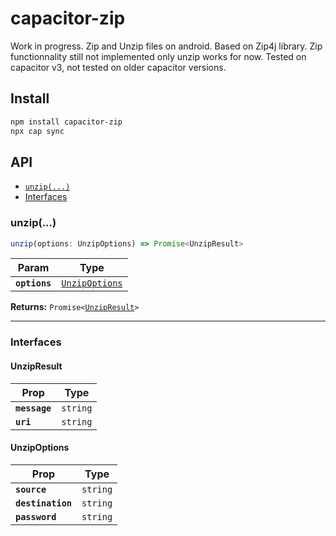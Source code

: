 # capacitor-zip

Work in progress. Zip and Unzip files on android. Based on Zip4j library. Zip functionnality still not implemented only unzip works for now. Tested on capacitor v3, not tested on older capacitor versions.

## Install

```bash
npm install capacitor-zip
npx cap sync
```

## API

<docgen-index>

* [`unzip(...)`](#unzip)
* [Interfaces](#interfaces)

</docgen-index>

<docgen-api>
<!--Update the source file JSDoc comments and rerun docgen to update the docs below-->

### unzip(...)

```typescript
unzip(options: UnzipOptions) => Promise<UnzipResult>
```

| Param         | Type                                                  |
| ------------- | ----------------------------------------------------- |
| **`options`** | <code><a href="#unzipoptions">UnzipOptions</a></code> |

**Returns:** <code>Promise&lt;<a href="#unzipresult">UnzipResult</a>&gt;</code>

--------------------


### Interfaces


#### UnzipResult

| Prop          | Type                |
| ------------- | ------------------- |
| **`message`** | <code>string</code> |
| **`uri`**     | <code>string</code> |


#### UnzipOptions

| Prop              | Type                |
| ----------------- | ------------------- |
| **`source`**      | <code>string</code> |
| **`destination`** | <code>string</code> |
| **`password`**    | <code>string</code> |

</docgen-api>
